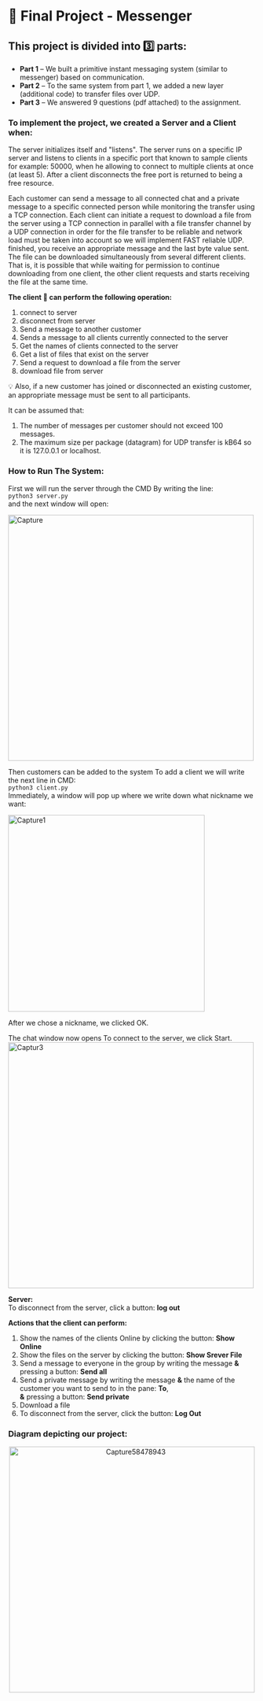 # **:speech_balloon: Final Project - Messenger**

## This project is divided into 3️⃣ parts:
- **Part 1** – We built a primitive instant messaging system (similar to messenger) based on communication.
- **Part 2** – To the same system from part 1, we added a new layer (additional code) to transfer files over UDP.
- **Part 3** – We answered 9 questions (pdf attached) to the assignment.


### **To implement the project, we created a Server and a Client when:** 
The server initializes itself and "listens".
The server runs on a specific IP server and listens to clients in a specific port that known to sample clients for example: 50000,
when he allowing to connect to multiple clients at once (at least 5).
After a client disconnects the free port is returned to being a free resource.

Each customer can send a message to all connected chat and a private message to a specific connected person while monitoring the transfer using a TCP connection.
Each client can initiate a request to download a file from the server using a TCP connection in parallel with a file transfer channel by a UDP 
connection in order for the file transfer to be reliable and network load must be taken into account so we will implement FAST reliable UDP. 
finished, you receive an appropriate message and the last byte value sent.
The file can be downloaded simultaneously from several different clients. That is, 
it is possible that while waiting for permission to continue downloading from one client, 
the other client requests and starts receiving the file at the same time.


**The client :busts_in_silhouette: can perform the following operation:**
1. connect to server 
2. disconnect from server
3. Send a message to another customer
4. Sends a message to all clients currently connected to the server
5. Get the names of clients connected to the server
6. Get a list of files that exist on the server
7. Send a request to download a file from the server
8. download file from server

:bulb: Also, if a new customer has joined or disconnected an existing customer, an appropriate message must be sent to all participants.

It can be assumed that:
1. The number of messages per customer should not exceed 100 messages.
2. The maximum size per package (datagram) for UDP transfer is kB64 so it is 127.0.0.1 or localhost.

### **How to Run The System:** 
First we will run the server through the CMD By writing the line:<br />
`python3 server.py` <br />
and the next window will open:<br />

<img width="500" alt="Capture" src="https://user-images.githubusercontent.com/93201414/156808756-76684d99-726d-4e39-9c87-0342951a45b9.PNG">

Then customers can be added to the system
To add a client we will write the next line in CMD:<br />
`python3 client.py`<br />
Immediately, a window will pop up where we write down what nickname we want:<br />

<img width="400" alt="Capture1" src="https://user-images.githubusercontent.com/93201414/156809927-17d6ad70-3b81-4e99-8e2b-4df4746e76c7.PNG">

After we chose a nickname, we clicked OK.

The chat window now opens To connect to the server, we click Start.<br />
<img width="500" alt="Captur3" src="https://user-images.githubusercontent.com/93201414/156810273-d07eb558-719b-493b-b2ca-401a2ad30a8e.PNG"><br />


**Server:**<br />
To disconnect from the server, click a button: **log out**

**Actions that the client can perform:**<br />
1. Show the names of the clients Online by clicking the button: **Show Online**
2. Show the files on the server by clicking the button: **Show Srever File**
3. Send a message to everyone in the group by writing the message **&** pressing a button: **Send all**
4. Send a private message by writing the message **&** the name of the customer you want to send to in the pane: **To**,<br />
**&** pressing a button: **Send private**
5. Download a file 
6. To disconnect from the server, click the button: **Log Out**

### **Diagram depicting our project:** 

<p align="center" width="100%"><img width="500" alt="Capture58478943" src="https://user-images.githubusercontent.com/93201414/156886385-a5bdb531-31ae-4e4d-a16a-865e28a152aa.PNG">


